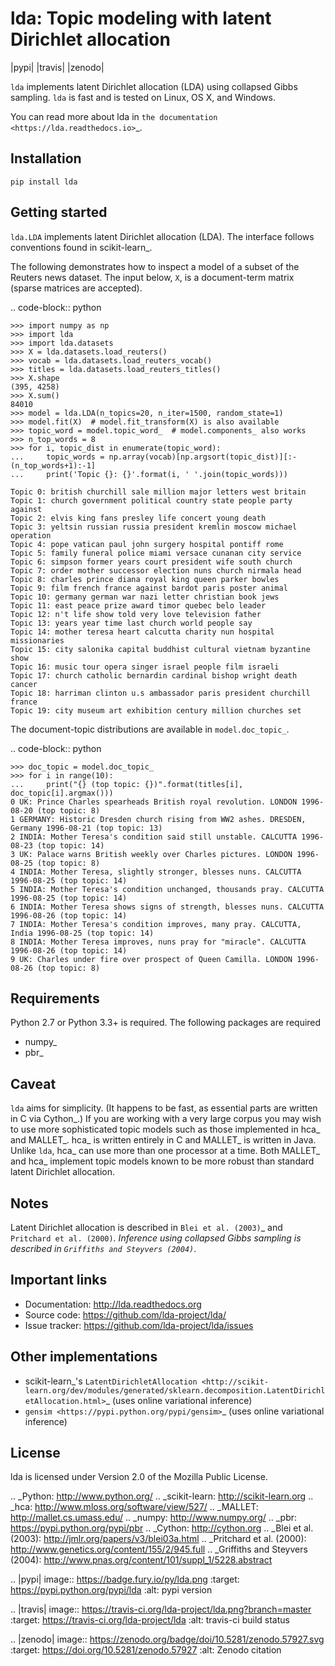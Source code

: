 lda: Topic modeling with latent Dirichlet allocation
====================================================

|pypi| |travis| |zenodo|

``lda`` implements latent Dirichlet allocation (LDA) using collapsed Gibbs
sampling. ``lda`` is fast and is tested on Linux, OS X, and Windows.

You can read more about lda in `the documentation <https://lda.readthedocs.io>`_.

Installation
------------

``pip install lda``

Getting started
---------------

``lda.LDA`` implements latent Dirichlet allocation (LDA). The interface follows
conventions found in scikit-learn_.

The following demonstrates how to inspect a model of a subset of the Reuters
news dataset. The input below, ``X``, is a document-term matrix (sparse matrices
are accepted).

.. code-block:: python

    >>> import numpy as np
    >>> import lda
    >>> import lda.datasets
    >>> X = lda.datasets.load_reuters()
    >>> vocab = lda.datasets.load_reuters_vocab()
    >>> titles = lda.datasets.load_reuters_titles()
    >>> X.shape
    (395, 4258)
    >>> X.sum()
    84010
    >>> model = lda.LDA(n_topics=20, n_iter=1500, random_state=1)
    >>> model.fit(X)  # model.fit_transform(X) is also available
    >>> topic_word = model.topic_word_  # model.components_ also works
    >>> n_top_words = 8
    >>> for i, topic_dist in enumerate(topic_word):
    ...     topic_words = np.array(vocab)[np.argsort(topic_dist)][:-(n_top_words+1):-1]
    ...     print('Topic {}: {}'.format(i, ' '.join(topic_words)))

    Topic 0: british churchill sale million major letters west britain
    Topic 1: church government political country state people party against
    Topic 2: elvis king fans presley life concert young death
    Topic 3: yeltsin russian russia president kremlin moscow michael operation
    Topic 4: pope vatican paul john surgery hospital pontiff rome
    Topic 5: family funeral police miami versace cunanan city service
    Topic 6: simpson former years court president wife south church
    Topic 7: order mother successor election nuns church nirmala head
    Topic 8: charles prince diana royal king queen parker bowles
    Topic 9: film french france against bardot paris poster animal
    Topic 10: germany german war nazi letter christian book jews
    Topic 11: east peace prize award timor quebec belo leader
    Topic 12: n't life show told very love television father
    Topic 13: years year time last church world people say
    Topic 14: mother teresa heart calcutta charity nun hospital missionaries
    Topic 15: city salonika capital buddhist cultural vietnam byzantine show
    Topic 16: music tour opera singer israel people film israeli
    Topic 17: church catholic bernardin cardinal bishop wright death cancer
    Topic 18: harriman clinton u.s ambassador paris president churchill france
    Topic 19: city museum art exhibition century million churches set

The document-topic distributions are available in ``model.doc_topic_``.

.. code-block:: python

    >>> doc_topic = model.doc_topic_
    >>> for i in range(10):
    ...     print("{} (top topic: {})".format(titles[i], doc_topic[i].argmax()))
    0 UK: Prince Charles spearheads British royal revolution. LONDON 1996-08-20 (top topic: 8)
    1 GERMANY: Historic Dresden church rising from WW2 ashes. DRESDEN, Germany 1996-08-21 (top topic: 13)
    2 INDIA: Mother Teresa's condition said still unstable. CALCUTTA 1996-08-23 (top topic: 14)
    3 UK: Palace warns British weekly over Charles pictures. LONDON 1996-08-25 (top topic: 8)
    4 INDIA: Mother Teresa, slightly stronger, blesses nuns. CALCUTTA 1996-08-25 (top topic: 14)
    5 INDIA: Mother Teresa's condition unchanged, thousands pray. CALCUTTA 1996-08-25 (top topic: 14)
    6 INDIA: Mother Teresa shows signs of strength, blesses nuns. CALCUTTA 1996-08-26 (top topic: 14)
    7 INDIA: Mother Teresa's condition improves, many pray. CALCUTTA, India 1996-08-25 (top topic: 14)
    8 INDIA: Mother Teresa improves, nuns pray for "miracle". CALCUTTA 1996-08-26 (top topic: 14)
    9 UK: Charles under fire over prospect of Queen Camilla. LONDON 1996-08-26 (top topic: 8)


Requirements
------------

Python 2.7 or Python 3.3+ is required. The following packages are required

- numpy_
- pbr_

Caveat
------

``lda`` aims for simplicity. (It happens to be fast, as essential parts are
written in C via Cython_.) If you are working with a very large corpus you may
wish to use more sophisticated topic models such as those implemented in hca_
and MALLET_.  hca_ is written entirely in C and MALLET_ is written in Java.
Unlike ``lda``, hca_ can use more than one processor at a time. Both MALLET_ and
hca_ implement topic models known to be more robust than standard latent
Dirichlet allocation.

Notes
-----

Latent Dirichlet allocation is described in `Blei et al. (2003)`_ and `Pritchard
et al. (2000)`_. Inference using collapsed Gibbs sampling is described in
`Griffiths and Steyvers (2004)`_.

Important links
---------------

- Documentation: http://lda.readthedocs.org
- Source code: https://github.com/lda-project/lda/
- Issue tracker: https://github.com/lda-project/lda/issues

Other implementations
---------------------
- scikit-learn_'s `LatentDirichletAllocation <http://scikit-learn.org/dev/modules/generated/sklearn.decomposition.LatentDirichletAllocation.html>`_ (uses online variational inference)
- `gensim <https://pypi.python.org/pypi/gensim>`_ (uses online variational inference)

License
-------

lda is licensed under Version 2.0 of the Mozilla Public License.

.. _Python: http://www.python.org/
.. _scikit-learn: http://scikit-learn.org
.. _hca: http://www.mloss.org/software/view/527/
.. _MALLET: http://mallet.cs.umass.edu/
.. _numpy: http://www.numpy.org/
.. _pbr: https://pypi.python.org/pypi/pbr
.. _Cython: http://cython.org
.. _Blei et al. (2003): http://jmlr.org/papers/v3/blei03a.html
.. _Pritchard et al. (2000): http://www.genetics.org/content/155/2/945.full
.. _Griffiths and Steyvers (2004): http://www.pnas.org/content/101/suppl_1/5228.abstract

.. |pypi| image:: https://badge.fury.io/py/lda.png
    :target: https://pypi.python.org/pypi/lda
    :alt: pypi version

.. |travis| image:: https://travis-ci.org/lda-project/lda.png?branch=master
    :target: https://travis-ci.org/lda-project/lda
    :alt: travis-ci build status

.. |zenodo| image:: https://zenodo.org/badge/doi/10.5281/zenodo.57927.svg
    :target: https://doi.org/10.5281/zenodo.57927
    :alt: Zenodo citation
